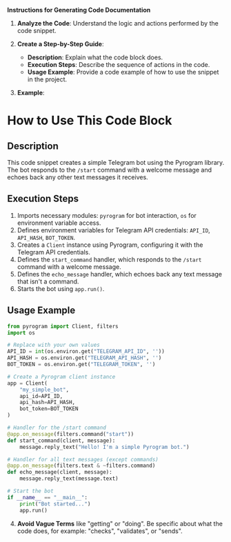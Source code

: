 **Instructions for Generating Code Documentation**

1. **Analyze the Code**: Understand the logic and actions performed by the code snippet.

2. **Create a Step-by-Step Guide**:
    - **Description**: Explain what the code block does.
    - **Execution Steps**: Describe the sequence of actions in the code.
    - **Usage Example**: Provide a code example of how to use the snippet in the project.

3. **Example**:

How to Use This Code Block
=========================================================================================

Description
-------------------------
This code snippet creates a simple Telegram bot using the Pyrogram library. The bot responds to the `/start` command with a welcome message and echoes back any other text messages it receives.

Execution Steps
-------------------------
1. Imports necessary modules: `pyrogram` for bot interaction, `os` for environment variable access.
2. Defines environment variables for Telegram API credentials: `API_ID`, `API_HASH`, `BOT_TOKEN`.
3. Creates a `Client` instance using Pyrogram, configuring it with the Telegram API credentials.
4. Defines the `start_command` handler, which responds to the `/start` command with a welcome message.
5. Defines the `echo_message` handler, which echoes back any text message that isn't a command.
6. Starts the bot using `app.run()`.

Usage Example
-------------------------

```python
from pyrogram import Client, filters
import os

# Replace with your own values
API_ID = int(os.environ.get("TELEGRAM_API_ID", ''))
API_HASH = os.environ.get("TELEGRAM_API_HASH", '')
BOT_TOKEN = os.environ.get("TELEGRAM_TOKEN", '')

# Create a Pyrogram client instance
app = Client(
    "my_simple_bot",
    api_id=API_ID,
    api_hash=API_HASH,
    bot_token=BOT_TOKEN
)

# Handler for the /start command
@app.on_message(filters.command("start"))
def start_command(client, message):
    message.reply_text("Hello! I'm a simple Pyrogram bot.")

# Handler for all text messages (except commands)
@app.on_message(filters.text & ~filters.command)
def echo_message(client, message):
    message.reply_text(message.text)

# Start the bot
if __name__ == "__main__":
    print("Bot started...")
    app.run()
```

4. **Avoid Vague Terms** like "getting" or "doing". Be specific about what the code does, for example: "checks", "validates", or "sends".